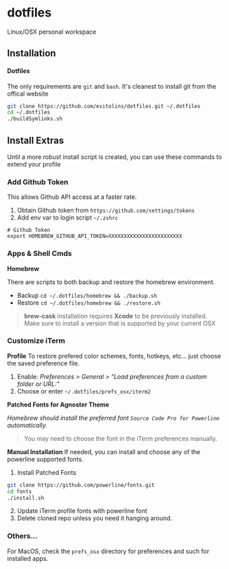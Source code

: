 dotfiles
===============================================================================
Linux/OSX personal workspace


Installation
-------------------------------------------------------------------------------
#### Dotfiles
The only requirements are `git` and `bash`.  It's cleanest to install git from 
the offical website [](https://git-scm.com/download/)

```bash
git clone https://github.com/evitolins/dotfiles.git ~/.dotfiles
cd ~/.dotfiles
./buildSymlinks.sh
```


Install Extras
-------------------------------------------------------------------------------
Until a more robust install script is created, you can use these commands to extend your profile

### Add Github Token
This allows Github API access at a faster rate.

1. Obtain Github token from `https://github.com/settings/tokens`
2. Add env var to login script `~/.zshrc`

```
# Github Token
export HOMEBREW_GITHUB_API_TOKEN=XXXXXXXXXXXXXXXXXXXXXXXX
```


### Apps & Shell Cmds
__Homebrew__

There are scripts to both backup and restore the homebrew environment.

- Backup `cd ~/.dotfiles/homebrew && ./backup.sh`
- Restore `cd ~/.dotfiles/homebrew && ./restore.sh`

> **brew-cask** installation requires **Xcode** to be previously installed. Make sure to install a version that is supported by your current OSX


### Customize iTerm
__Profile__
To restore prefered color schemes, fonts, hotkeys, etc... just choose the saved
preference file.

1. Enable: _Preferences > General > "Load preferences from a custom folder or URL:"_
2. Choose or enter `~/.dotfiles/prefs_osx/iterm2`


__Patched Fonts for Agnoster Theme__

_Homebrew should install the preferred font `Source Code Pro for Powerline` automatically._

> You may need to choose the font in the iTerm preferences manually.

__Manual Installation__
If needed, you can install and choose any of the powerline supported fonts.

1. Install Patched Fonts
```bash
git clone https://github.com/powerline/fonts.git
cd fonts
./install.sh
```
2. Update iTerm profile fonts with powerline font
3. Delete cloned repo unless you need it hanging around.



### Others...
For MacOS, check the `prefs_osx` directory for preferences and such for installed apps.